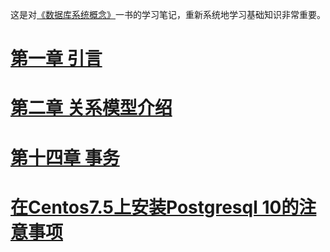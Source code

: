 这是对[《数据库系统概念》](https://www.amazon.cn/dp/B007KYSEZC/ref=sr_1_1?ie=UTF8&qid=1524634888&sr=8-1&keywords=%E6%95%B0%E6%8D%AE%E5%BA%93%E7%B3%BB%E7%BB%9F%E6%A6%82%E5%BF%B5)一书的学习笔记，重新系统地学习基础知识非常重要。

# [第一章 引言](./chapter1.md)
# [第二章 关系模型介绍](./chapter2.md)
<!-- # [第三章 SQL 未完成](./chapter3.md) -->
# [第十四章 事务](./chapter14.md)

# [在Centos7.5上安装Postgresql 10的注意事项](./postgresql10_install.md)